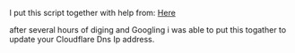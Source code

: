 <p>I put this script together with help from: <a href="https://github.com/potatoqualitee/modules/tree/master/CloudFlareDynDns">Here</a>

after several hours of diging and Googling i was able to put this togather to update your Cloudflare Dns Ip address. 
